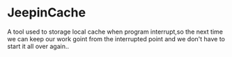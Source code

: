 # JeepinCache
A tool used to storage local cache when program interrupt,so the next time we can keep our work goint from the interrupted point and we don't have to start it all over again..
